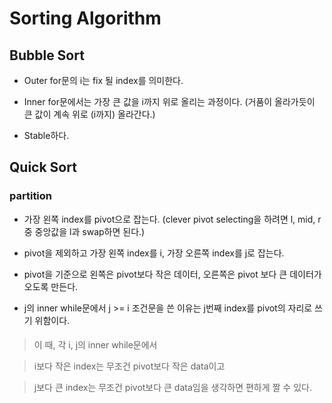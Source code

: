 # Sorting Algorithm

## Bubble Sort

- Outer for문의 i는 fix 될 index를 의미한다. 

- Inner for문에서는 가장 큰 값을 i까지 위로 올리는 과정이다.
(거품이 올라가듯이 큰 값이 계속 위로 (i까지) 올라간다.)

- Stable하다.


## Quick Sort

### partition

- 가장 왼쪽 index를 pivot으로 잡는다. (clever pivot selecting을 하려면 l, mid, r 중 중앙값을 l과 swap하면 된다.)

- pivot을 제외하고 가장 왼쪽 index를 i, 가장 오른쪽 index를 j로 잡는다.

- pivot을 기준으로 왼쪽은 pivot보다 작은 데이터, 오른쪽은 pivot 보다 큰 데이터가 오도록 만든다.

- j의 inner while문에서 j >= i 조건문을 쓴 이유는 j번째 index를 pivot의 자리로 쓰기 위함이다.


#### <tip>


> 이 때, 각 i, j의 inner while문에서

> i보다 작은 index는 무조건 pivot보다 작은 data이고

>  j보다 큰 index는 무조건 pivot보다 큰 data임을 생각하면 편하게 짤 수 있다.
